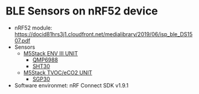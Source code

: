 # BLE Sensors on nRF52 device

* nRF52 module: https://docid81hrs3j1.cloudfront.net/medialibrary/2019/06/isp_ble_DS1507.pdf
* Sensors
    + [M5Stack ENV III UNIT](https://docs.m5stack.com/en/unit/envIII)
        + [QMP6988](https://m5stack.oss-cn-shenzhen.aliyuncs.com/resource/docs/datasheet/unit/enviii/QMP6988%20Datasheet.pdf)
        + [SHT30](https://m5stack.oss-cn-shenzhen.aliyuncs.com/resource/docs/datasheet/unit/SHT3x_Datasheet_digital.pdf)
    + [M5Stack TVOC/eCO2 UNIT](https://docs.m5stack.com/en/unit/tvoc)
        + [SGP30](https://m5stack.oss-cn-shenzhen.aliyuncs.com/resource/docs/datasheet/unit/Sensirion_Gas_Sensors_SGP30_Datasheet.pdf)
* Software environmet: nRF Connect SDK v1.9.1
